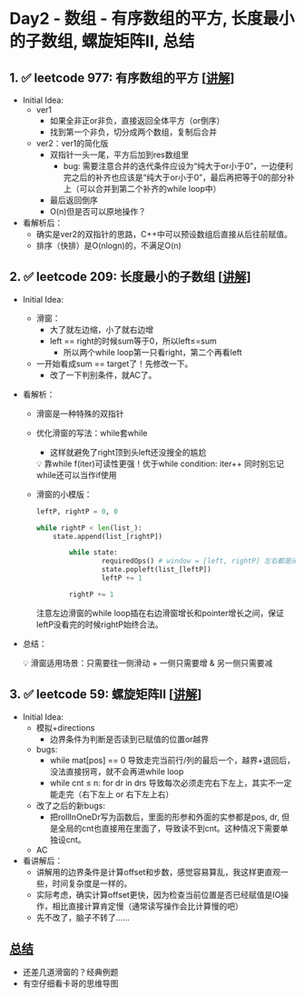# Day2 - 数组 - 有序数组的平方, 长度最小的子数组, 螺旋矩阵II, 总结

## 1. ✅ leetcode 977: 有序数组的平方 [[讲解](https://programmercarl.com/0977.%E6%9C%89%E5%BA%8F%E6%95%B0%E7%BB%84%E7%9A%84%E5%B9%B3%E6%96%B9.html)]

- Initial Idea:
    - ver1
        - 如果全非正or非负，直接返回全体平方（or倒序）
        - 找到第一个非负，切分成两个数组，复制后合并
    - ver2：ver1的简化版
        - 双指针一头一尾，平方后加到res数组里
            - bug: 需要注意合并的迭代条件应设为“纯大于or小于0”，一边便利完之后的补齐也应该是“纯大于or小于0”，最后再把等于0的部分补上（可以合并到第二个补齐的while loop中）
        - 最后返回倒序
        - O(n)但是否可以原地操作？
- 看解析后：
    - 确实是ver2的双指针的思路，C++中可以预设数组后直接从后往前赋值。
    - 排序（快排）是O(nlogn)的，不满足O(n)

## 2.  ✅ leetcode 209: 长度最小的子数组 [[讲解](https://programmercarl.com/0209.%E9%95%BF%E5%BA%A6%E6%9C%80%E5%B0%8F%E7%9A%84%E5%AD%90%E6%95%B0%E7%BB%84.html#%E6%9A%B4%E5%8A%9B%E8%A7%A3%E6%B3%95)]

- Initial Idea:
    - 滑窗：
        - 大了就左边缩，小了就右边增
        - left == right的时候sum等于0，所以left≤=sum
            - 所以两个while loop第一只看right，第二个再看left
    - 一开始看成sum == target了！先修改一下。
        - 改了一下判别条件，就AC了。
- 看解析：
    - 滑窗是一种特殊的双指针
    - 优化滑窗的写法：while套while
        - 这样就避免了right顶到头left还没搜全的尴尬
        
        <aside>
        💡 靠while f(iter)可读性更强！优于while condition: iter++
        同时别忘记while还可以当作if使用
        
        </aside>
        
    - 滑窗的小模版：
        
        ```python
        leftP, rightP = 0, 0
        
        while rightP < len(list_):
            state.append(list_[rightP])
        
        		while state:
        				requiredOps() # window = [left, rightP] 左右都是闭区间
        				state.popleft(list_[leftP])
        				leftP += 1
        
        		rightP += 1
        ```
        
        注意左边滑窗的while loop插在右边滑窗增长和pointer增长之间，保证leftP没看完的时候rightP始终合法。
        
- 总结：
    
    <aside>
    💡 滑窗适用场景：只需要往一侧滑动 + 一侧只需要增 & 另一侧只需要减
    
    </aside>
    

## 3. ✅ leetcode 59: 螺旋矩阵II [[讲解](https://programmercarl.com/0059.%E8%9E%BA%E6%97%8B%E7%9F%A9%E9%98%B5II.html)]

- Initial Idea:
    - 模拟+directions
        - 边界条件为判断是否读到已赋值的位置or越界
    - bugs:
        - while mat[pos] == 0 导致走完当前行/列的最后一个，越界+退回后，没法直接拐弯，就不会再进while loop
        - while cnt ≤ n: for dr in drs 导致每次必须走完右下左上，其实不一定能走完（右下左上 or 右下左上右）
    - 改了之后的新bugs:
        - 把rollInOneDr写为函数后，里面的形参和外面的实参都是pos, dr, 但是全局的cnt也直接用在里面了，导致读不到cnt。这种情况下需要单独设cnt。
    - AC
- 看讲解后：
    - 讲解用的边界条件是计算offset和步数，感觉容易算乱，我这样更直观一些，时间复杂度是一样的。
    - 实际考虑，确实计算offset更快，因为检查当前位置是否已经赋值是IO操作，相比直接计算肯定慢（通常读写操作会比计算慢的吧）
    - 先不改了，脑子不转了……
 
## [总结](https://programmercarl.com/%E6%95%B0%E7%BB%84%E6%80%BB%E7%BB%93%E7%AF%87.html#%E4%BA%8C%E5%88%86%E6%B3%95)

- 还差几道滑窗的？经典例题
- 有空仔细看卡哥的思维导图 
